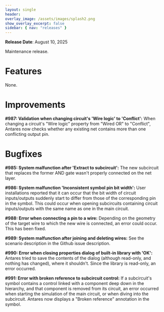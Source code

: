 ```yaml
---
layout: single
header:
overlay_image: /assets/images/splash2.png
show_overlay_excerpt: false
sidebar: { nav: "releases" }
---
```


**Release Date**: August 10, 2025

Maintenance release.

# Features

None.

# Improvements

**#987: Validation when changing circuit's 'Wire logic' to 'Conflict':** When changing a circuit's "Wire logic" property from "Wired OR" to "Conflict", Antares now checks whether any existing net contains more than one conflicting output pin.

# Bugfixes

**#985: System malfunction after 'Extract to subcircuit':** The new subcircuit that replaces the former AND gate wasn't properly connected on the net layer.

**#986: System malfunction 'Inconsistent symbol pin bit width':** User installations reported that it can occur that the bit width of circuit inputs/outputs suddenly start to differ from those of the corresponding pin in the symbol. This could occur when opening subcircuits containing circuit inputs/outputs with the same name as one in the main circuit.

**#988: Error when connecting a pin to a wire:** Depending on the geometry of the target wire to which the new wire is connected, an error could occur. This has been fixed.

**#989: System malfunction after joining and deleting wires:** See the scenario description in the Github issue description.

**#990: Error when closing properties dialog of built-in library with 'OK':** Antares tried to save the contents of the dialog (although read-only, and nothing has changed), where it shouldn't. Since the library is read-only, an error occurred.

**#991: Error with broken reference to subcircuit control:** If a subcircuit's symbol contains a control linked with a component deep down in the hierarchy, and that component is removed from its circuit, an error occurred when starting the simulation of the main circuit, or when diving into the subcircuit. Antares now displays a "Broken reference" annotation in the symbol.




